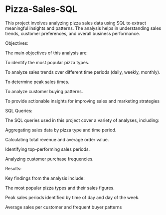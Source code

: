 # Pizza-Sales-SQL
This project involves analyzing pizza sales data using SQL to extract meaningful insights and patterns. The analysis helps in understanding sales trends, customer preferences, and overall business performance.


Objectives:

The main objectives of this analysis are:

To identify the most popular pizza types.

To analyze sales trends over different time periods (daily, weekly, monthly).

To determine peak sales times.

To analyze customer buying patterns.

To provide actionable insights for improving sales and marketing strategies


SQL Queries:

The SQL queries used in this project cover a variety of analyses, including:

Aggregating sales data by pizza type and time period.

Calculating total revenue and average order value.

Identifying top-performing sales periods.

Analyzing customer purchase frequencies.


Results:

Key findings from the analysis include:

The most popular pizza types and their sales figures.

Peak sales periods identified by time of day and day of the week.

Average sales per customer and frequent buyer patterns
